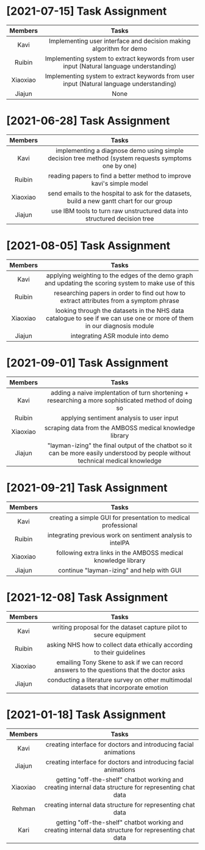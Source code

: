 # [2021-07-15] Task Assignment

| Members | Tasks |
| :----:| :----: |
| Kavi | Implementing user interface and decision making algorithm for demo| 
| Ruibin | Implementing system to extract keywords from user input (Natural language understanding)|
| Xiaoxiao | Implementing system to extract keywords from user input (Natural language understanding) |
| Jiajun | None |


# [2021-06-28] Task Assignment

| Members | Tasks |
| :----:| :----: |
| Kavi | implementing a diagnose demo using simple decision tree method (system requests symptoms one by one) | 
| Ruibin | reading papers to find a better method to improve kavi's simple model |
| Xiaoxiao | send emails to the hospital to ask for the datasets, build a new gantt chart for our group |
| Jiajun | use IBM tools to turn raw unstructured data into structured decision tree |


# [2021-08-05] Task Assignment

| Members | Tasks |
| :----:| :----: |
| Kavi | applying weighting to the edges of the demo graph and updating the scoring system to make use of this | 
| Ruibin | researching papers in order to find out how to extract attributes from a symptom phrase |
| Xiaoxiao | looking through the datasets in the NHS data catalogue to see if we can use one or more of them in our diagnosis module |
| Jiajun | integrating ASR module into demo |


# [2021-09-01] Task Assignment

| Members | Tasks |
| :----:| :----: |
| Kavi | adding a naive implentation of turn shortening + researching a more sophisticated method of doing so  | 
| Ruibin | applying sentiment analysis to user input |
| Xiaoxiao | scraping data from the AMBOSS medical knowledge library  |
| Jiajun | "layman-izing" the final output of the chatbot so it can be more easily understood by people without technical medical knowledge |


# [2021-09-21] Task Assignment

| Members | Tasks |
| :----:| :----: |
| Kavi | creating a simple GUI for presentation to medical professional  | 
| Ruibin | integrating previous work on sentiment analysis to intelPA |
| Xiaoxiao | following extra links in the AMBOSS medical knowledge library  |
| Jiajun | continue "layman-izing" and help with GUI |


# [2021-12-08] Task Assignment

| Members | Tasks |
| :----:| :----: |
| Kavi | writing proposal for the dataset capture pilot to secure equipment  | 
| Ruibin | asking NHS how to collect data ethically according to their guidelines |
| Xiaoxiao | emailing Tony Skene to ask if we can record answers to the questions that the doctor asks  |
| Jiajun | conducting a literature survey on other multimodal datasets that incorporate emotion |


# [2021-01-18] Task Assignment

| Members | Tasks |
| :----:| :----: |
| Kavi | creating interface for doctors and introducing facial animations | 
| Jiajun | creating interface for doctors and introducing facial animations |
| Xiaoxiao | getting "off-the-shelf" chatbot  working and creating internal data structure for representing chat data |
| Rehman | creating internal data structure for representing chat data |
| Kari | getting "off-the-shelf" chatbot  working and creating internal data structure for representing chat data |
